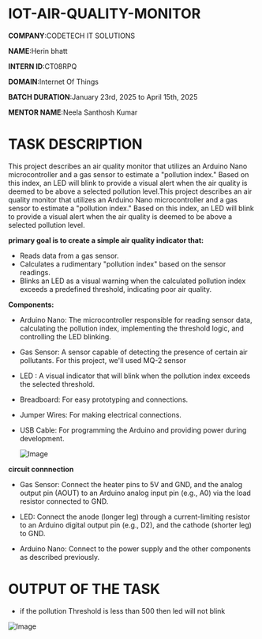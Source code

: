 # IOT-AIR-QUALITY-MONITOR

**COMPANY**:CODETECH IT SOLUTIONS

**NAME**:Herin bhatt

**INTERN ID**:CT08RPQ

**DOMAIN**:Internet Of Things

**BATCH DURATION**:January 23rd, 2025 to April 15th, 2025

**MENTOR NAME**:Neela Santhosh Kumar

# TASK DESCRIPTION

This project describes an air quality monitor that utilizes an Arduino Nano microcontroller and a gas sensor to estimate a "pollution index." Based on this index, an LED will blink to provide a visual alert when the air quality is deemed to be above a selected pollution level.This project describes an air quality monitor that utilizes an Arduino Nano microcontroller and a gas sensor to estimate a "pollution index." Based on this index, an LED will blink to provide a visual alert when the air quality is deemed to be above a selected pollution level.

**primary goal is to create a simple air quality indicator that:**

- Reads data from a gas sensor.
- Calculates a rudimentary "pollution index" based on the sensor readings.
- Blinks an LED as a visual warning when the calculated pollution index exceeds a predefined threshold, indicating poor air 
  quality.
  
**Components:**

- Arduino Nano: The microcontroller responsible for reading sensor data, calculating the pollution index, implementing the 
  threshold logic, and controlling the LED blinking.

- Gas Sensor: A sensor capable of detecting the presence of certain air pollutants. For this project, we'll used MQ-2 sensor
  
- LED : A visual indicator that will blink when the pollution index exceeds the selected threshold. 

- Breadboard: For easy prototyping and connections.

- Jumper Wires: For making electrical connections.

- USB Cable: For programming the Arduino and providing power during development.

  ![Image](https://github.com/user-attachments/assets/1b8ada83-de5a-4b2b-975f-f5d34f5b79c2)

**circuit connnection**

- Gas Sensor: Connect the heater pins to 5V and GND, and the analog output pin (AOUT) to an Arduino analog input pin (e.g., 
  A0) via the load resistor connected to GND.

- LED: Connect the anode (longer leg) through a current-limiting resistor to an Arduino digital output pin (e.g., D2), and 
  the cathode (shorter leg) to GND.

- Arduino Nano: Connect to the power supply and the other components as described previously.

# OUTPUT OF THE TASK

- if the pollution Threshold is less than 500 then led will not blink
  
![Image](https://github.com/user-attachments/assets/c4be1987-24e6-475a-a3ba-4afbdbc1f27e)


